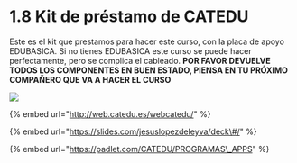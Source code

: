 # 1.8 Kit de préstamo de CATEDU

Este es el kit que prestamos para hacer este curso, con la placa de apoyo EDUBASICA. Si no tienes EDUBASICA este curso se puede hacer perfectamente, pero se complica el cableado. **POR FAVOR DEVUELVE TODOS LOS COMPONENTES EN BUEN ESTADO, PIENSA EN TU PRÓXIMO COMPAÑERO QUE VA A HACER EL CURSO**

![](https://docs.google.com/drawings/d/e/2PACX-1vQVIxvi5FTuctpq0TsWRStvQgXsDJp4_VnF_yiwXfTt6lGxn6RNdxcdwIOCJZpUBdeK6fS5qpCmSvoR/pub?w=960&amp;h=720)

{% embed url="http://web.catedu.es/webcatedu/" %}

{% embed url="https://slides.com/jesuslopezdeleyva/deck\#/" %}

{% embed url="https://padlet.com/CATEDU/PROGRAMAS\_APPS" %}

